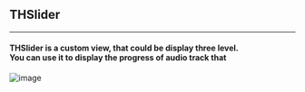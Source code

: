 ## THSlider
---
#### THSlider is a custom view, that could be display three level.<br>You can use it to display the progress of audio track that 
![image](http://github.com/thuai/THSlider/raw/master/IMG_043.png)
